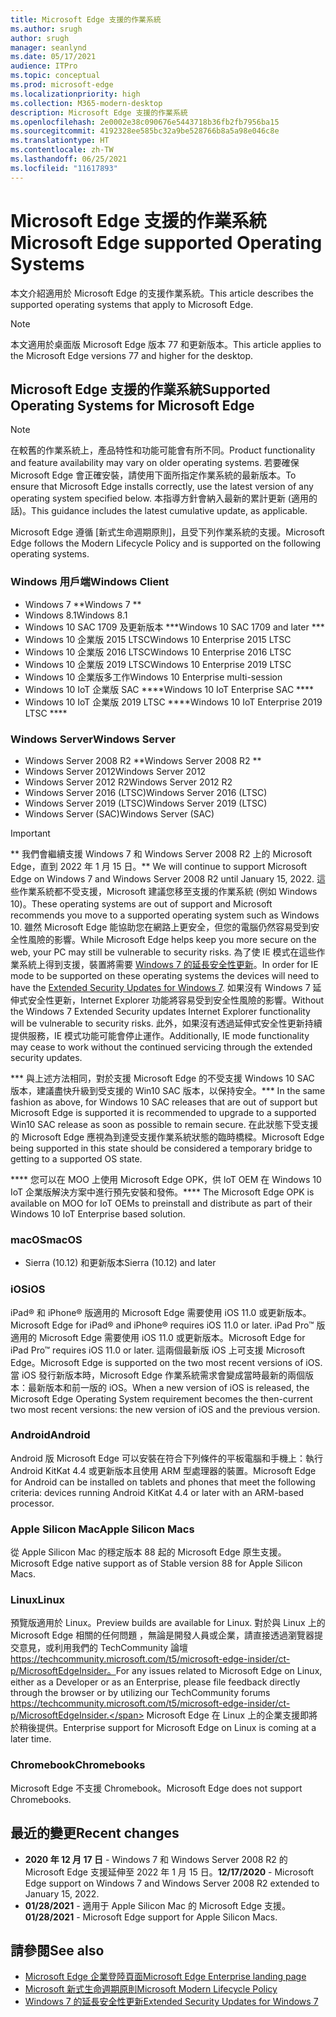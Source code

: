 ```yaml
---
title: Microsoft Edge 支援的作業系統
ms.author: srugh
author: srugh
manager: seanlynd
ms.date: 05/17/2021
audience: ITPro
ms.topic: conceptual
ms.prod: microsoft-edge
ms.localizationpriority: high
ms.collection: M365-modern-desktop
description: Microsoft Edge 支援的作業系統
ms.openlocfilehash: 2e0002e38c090676e5443718b36fb2fb7956ba15
ms.sourcegitcommit: 4192328ee585bc32a9be528766b8a5a98e046c8e
ms.translationtype: HT
ms.contentlocale: zh-TW
ms.lasthandoff: 06/25/2021
ms.locfileid: "11617893"
---
```

# <a name="microsoft-edge-supported-operating-systems"></a><span data-ttu-id="feed2-103">Microsoft Edge 支援的作業系統</span><span class="sxs-lookup"><span data-stu-id="feed2-103">Microsoft Edge supported Operating Systems</span></span>

<span data-ttu-id="feed2-104">本文介紹適用於 Microsoft Edge 的支援作業系統。</span><span class="sxs-lookup"><span data-stu-id="feed2-104">This article describes the supported operating systems that apply to Microsoft Edge.</span></span>

> [!NOTE]
> <span data-ttu-id="feed2-105">本文適用於桌面版 Microsoft Edge 版本 77 和更新版本。</span><span class="sxs-lookup"><span data-stu-id="feed2-105">This article applies to the Microsoft Edge versions 77 and higher for the desktop.</span></span>

## <a name="supported-operating-systems-for-microsoft-edge"></a><span data-ttu-id="feed2-106">Microsoft Edge 支援的作業系統</span><span class="sxs-lookup"><span data-stu-id="feed2-106">Supported Operating Systems for Microsoft Edge</span></span>

> [!NOTE]
> <span data-ttu-id="feed2-107">在較舊的作業系統上，產品特性和功能可能會有所不同。</span><span class="sxs-lookup"><span data-stu-id="feed2-107">Product functionality and feature availability may vary on older operating systems.</span></span> <span data-ttu-id="feed2-108">若要確保 Microsoft Edge 會正確安裝，請使用下面所指定作業系統的最新版本。</span><span class="sxs-lookup"><span data-stu-id="feed2-108">To ensure that Microsoft Edge installs correctly, use the latest version of any operating system specified below.</span></span> <span data-ttu-id="feed2-109">本指導方針會納入最新的累計更新 (適用的話)。</span><span class="sxs-lookup"><span data-stu-id="feed2-109">This guidance includes the latest cumulative update, as applicable.</span></span>


<span data-ttu-id="feed2-110">Microsoft Edge 遵循 [新式生命週期原則]，且受下列作業系統的支援。</span><span class="sxs-lookup"><span data-stu-id="feed2-110">Microsoft Edge follows the Modern Lifecycle Policy and is supported on the following operating systems.</span></span>

### <a name="windows-client"></a><span data-ttu-id="feed2-111">Windows 用戶端</span><span class="sxs-lookup"><span data-stu-id="feed2-111">Windows Client</span></span>

- <span data-ttu-id="feed2-112">Windows 7 \*\*</span><span class="sxs-lookup"><span data-stu-id="feed2-112">Windows 7 \*\*</span></span>
- <span data-ttu-id="feed2-113">Windows 8.1</span><span class="sxs-lookup"><span data-stu-id="feed2-113">Windows 8.1</span></span>
- <span data-ttu-id="feed2-114">Windows 10 SAC 1709 及更新版本 \*\*\*</span><span class="sxs-lookup"><span data-stu-id="feed2-114">Windows 10 SAC 1709 and later \*\*\*</span></span>
- <span data-ttu-id="feed2-115">Windows 10 企業版 2015 LTSC</span><span class="sxs-lookup"><span data-stu-id="feed2-115">Windows 10 Enterprise 2015 LTSC</span></span>
- <span data-ttu-id="feed2-116">Windows 10 企業版 2016 LTSC</span><span class="sxs-lookup"><span data-stu-id="feed2-116">Windows 10 Enterprise 2016 LTSC</span></span>
- <span data-ttu-id="feed2-117">Windows 10 企業版 2019 LTSC</span><span class="sxs-lookup"><span data-stu-id="feed2-117">Windows 10 Enterprise 2019 LTSC</span></span>
- <span data-ttu-id="feed2-118">Windows 10 企業版多工作</span><span class="sxs-lookup"><span data-stu-id="feed2-118">Windows 10 Enterprise multi-session</span></span>
- <span data-ttu-id="feed2-119">Windows 10 IoT 企業版 SAC \*\*\*\*</span><span class="sxs-lookup"><span data-stu-id="feed2-119">Windows 10 IoT Enterprise SAC \*\*\*\*</span></span>
- <span data-ttu-id="feed2-120">Windows 10 IoT 企業版 2019 LTSC \*\*\*\*</span><span class="sxs-lookup"><span data-stu-id="feed2-120">Windows 10 IoT Enterprise 2019 LTSC \*\*\*\*</span></span>

### <a name="windows-server"></a><span data-ttu-id="feed2-121">Windows Server</span><span class="sxs-lookup"><span data-stu-id="feed2-121">Windows Server</span></span>

- <span data-ttu-id="feed2-122">Windows Server 2008 R2 \*\*</span><span class="sxs-lookup"><span data-stu-id="feed2-122">Windows Server 2008 R2 \*\*</span></span>
- <span data-ttu-id="feed2-123">Windows Server 2012</span><span class="sxs-lookup"><span data-stu-id="feed2-123">Windows Server 2012</span></span>
- <span data-ttu-id="feed2-124">Windows Server 2012 R2</span><span class="sxs-lookup"><span data-stu-id="feed2-124">Windows Server 2012 R2</span></span>
- <span data-ttu-id="feed2-125">Windows Server 2016 (LTSC)</span><span class="sxs-lookup"><span data-stu-id="feed2-125">Windows Server 2016 (LTSC)</span></span>
- <span data-ttu-id="feed2-126">Windows Server 2019 (LTSC)</span><span class="sxs-lookup"><span data-stu-id="feed2-126">Windows Server 2019 (LTSC)</span></span>
- <span data-ttu-id="feed2-127">Windows Server (SAC)</span><span class="sxs-lookup"><span data-stu-id="feed2-127">Windows Server (SAC)</span></span>

> [!IMPORTANT]
> <span data-ttu-id="feed2-128">\*\* 我們會繼續支援 Windows 7 和 Windows Server 2008 R2 上的 Microsoft Edge，直到 2022 年 1 月 15 日。</span><span class="sxs-lookup"><span data-stu-id="feed2-128">\*\* We will continue to support Microsoft Edge on Windows 7 and Windows Server 2008 R2 until January 15, 2022.</span></span> <span data-ttu-id="feed2-129">這些作業系統都不受支援，Microsoft 建議您移至支援的作業系統 (例如 Windows 10)。</span><span class="sxs-lookup"><span data-stu-id="feed2-129">These operating systems are out of support and Microsoft recommends you move to a supported operating system such as Windows 10.</span></span> <span data-ttu-id="feed2-130">雖然 Microsoft Edge 能協助您在網路上更安全，但您的電腦仍然容易受到安全性風險的影響。</span><span class="sxs-lookup"><span data-stu-id="feed2-130">While Microsoft Edge helps keep you more secure on the web, your PC may still be vulnerable to security risks.</span></span> <span data-ttu-id="feed2-131">為了使 IE 模式在這些作業系統上得到支援，裝置將需要 [Windows 7 的延長安全性更新](https://support.microsoft.com/help/4527878/faq-about-extended-security-updates-for-windows-7)。</span><span class="sxs-lookup"><span data-stu-id="feed2-131">In order for IE mode to be supported on these operating systems the devices will need to have the [Extended Security Updates for Windows 7](https://support.microsoft.com/help/4527878/faq-about-extended-security-updates-for-windows-7).</span></span> <span data-ttu-id="feed2-132">如果沒有 Windows 7 延伸式安全性更新，Internet Explorer 功能將容易受到安全性風險的影響。</span><span class="sxs-lookup"><span data-stu-id="feed2-132">Without the Windows 7 Extended Security updates Internet Explorer functionality will be vulnerable to security risks.</span></span> <span data-ttu-id="feed2-133">此外，如果沒有透過延伸式安全性更新持續提供服務，IE 模式功能可能會停止運作。</span><span class="sxs-lookup"><span data-stu-id="feed2-133">Additionally, IE mode functionality may cease to work without the continued servicing through the extended security updates.</span></span>  
>
> <span data-ttu-id="feed2-134">\*\*\* 與上述方法相同，對於支援 Microsoft Edge 的不受支援 Windows 10 SAC 版本，建議盡快升級到受支援的 Win10 SAC 版本，以保持安全。</span><span class="sxs-lookup"><span data-stu-id="feed2-134">\*\*\* In the same fashion as above, for Windows 10 SAC releases that are out of support but Microsoft Edge is supported it is recommended to upgrade to a supported Win10 SAC release as soon as possible to remain secure.</span></span> <span data-ttu-id="feed2-135">在此狀態下受支援的 Microsoft Edge 應視為到達受支援作業系統狀態的臨時橋樑。</span><span class="sxs-lookup"><span data-stu-id="feed2-135">Microsoft Edge being supported in this state should be considered a temporary bridge to getting to a supported OS state.</span></span>
>
> <span data-ttu-id="feed2-136">\*\*\*\* 您可以在 MOO 上使用 Microsoft Edge OPK，供 loT OEM 在 Windows 10 IoT 企業版解決方案中進行預先安裝和發佈。</span><span class="sxs-lookup"><span data-stu-id="feed2-136">\*\*\*\* The Microsoft Edge OPK is available on MOO for IoT OEMs to preinstall and distribute as part of their Windows 10 IoT Enterprise based solution.</span></span>

### <a name="macos"></a><span data-ttu-id="feed2-137">macOS</span><span class="sxs-lookup"><span data-stu-id="feed2-137">macOS</span></span>

- <span data-ttu-id="feed2-138">Sierra (10.12) 和更新版本</span><span class="sxs-lookup"><span data-stu-id="feed2-138">Sierra (10.12) and later</span></span>

### <a name="ios"></a><span data-ttu-id="feed2-139">iOS</span><span class="sxs-lookup"><span data-stu-id="feed2-139">iOS</span></span>

<span data-ttu-id="feed2-140">iPad&reg; 和 iPhone&reg; 版適用的 Microsoft Edge 需要使用 iOS 11.0 或更新版本。</span><span class="sxs-lookup"><span data-stu-id="feed2-140">Microsoft Edge for iPad&reg; and iPhone&reg; requires iOS 11.0 or later.</span></span> <span data-ttu-id="feed2-141">iPad Pro&trade; 版適用的 Microsoft Edge 需要使用 iOS 11.0 或更新版本。</span><span class="sxs-lookup"><span data-stu-id="feed2-141">Microsoft Edge for iPad Pro&trade; requires iOS 11.0 or later.</span></span> <span data-ttu-id="feed2-142">這兩個最新版 iOS 上可支援 Microsoft Edge。</span><span class="sxs-lookup"><span data-stu-id="feed2-142">Microsoft Edge is supported on the two most recent versions of iOS.</span></span> <span data-ttu-id="feed2-143">當 iOS 發行新版本時，Microsoft Edge 作業系統需求會變成當時最新的兩個版本：最新版本和前一版的 iOS。</span><span class="sxs-lookup"><span data-stu-id="feed2-143">When a new version of iOS is released, the Microsoft Edge Operating System requirement becomes the then-current two most recent versions: the new version of iOS and the previous version.</span></span>

### <a name="android"></a><span data-ttu-id="feed2-144">Android</span><span class="sxs-lookup"><span data-stu-id="feed2-144">Android</span></span>

<span data-ttu-id="feed2-145">Android 版 Microsoft Edge 可以安裝在符合下列條件的平板電腦和手機上：執行 Android KitKat 4.4 或更新版本且使用 ARM 型處理器的裝置。</span><span class="sxs-lookup"><span data-stu-id="feed2-145">Microsoft Edge for Android can be installed on tablets and phones that meet the following criteria: devices running Android KitKat 4.4 or later with an ARM-based processor.</span></span>

### <a name="apple-silicon-macs"></a><span data-ttu-id="feed2-146">Apple Silicon Mac</span><span class="sxs-lookup"><span data-stu-id="feed2-146">Apple Silicon Macs</span></span>

<span data-ttu-id="feed2-147">從 Apple Silicon Mac 的穩定版本 88 起的 Microsoft Edge 原生支援。</span><span class="sxs-lookup"><span data-stu-id="feed2-147">Microsoft Edge native support as of Stable version 88 for Apple Silicon Macs.</span></span>

### <a name="linux"></a><span data-ttu-id="feed2-148">Linux</span><span class="sxs-lookup"><span data-stu-id="feed2-148">Linux</span></span>

<span data-ttu-id="feed2-149">預覽版適用於 Linux。</span><span class="sxs-lookup"><span data-stu-id="feed2-149">Preview builds are available for Linux.</span></span> <span data-ttu-id="feed2-150">對於與 Linux 上的 Microsoft Edge 相關的任何問題 ，無論是開發人員或企業，請直接透過瀏覽器提交意見，或利用我們的 TechCommunity 論壇 https://techcommunity.microsoft.com/t5/microsoft-edge-insider/ct-p/MicrosoftEdgeInsider。</span><span class="sxs-lookup"><span data-stu-id="feed2-150">For any issues related to Microsoft Edge on Linux, either as a Developer or as an Enterprise, please file feedback directly through the browser or by utilizing our TechCommunity forums https://techcommunity.microsoft.com/t5/microsoft-edge-insider/ct-p/MicrosoftEdgeInsider.</span></span> <span data-ttu-id="feed2-151">Microsoft Edge 在 Linux 上的企業支援即將於稍後提供。</span><span class="sxs-lookup"><span data-stu-id="feed2-151">Enterprise support for Microsoft Edge on Linux is coming at a later time.</span></span>

### <a name="chromebooks"></a><span data-ttu-id="feed2-152">Chromebook</span><span class="sxs-lookup"><span data-stu-id="feed2-152">Chromebooks</span></span>

<span data-ttu-id="feed2-153">Microsoft Edge 不支援 Chromebook。</span><span class="sxs-lookup"><span data-stu-id="feed2-153">Microsoft Edge does not support Chromebooks.</span></span>

## <a name="recent-changes"></a><span data-ttu-id="feed2-154">最近的變更</span><span class="sxs-lookup"><span data-stu-id="feed2-154">Recent changes</span></span>

- <span data-ttu-id="feed2-155">**2020 年 12 月 17 日** - Windows 7 和 Windows Server 2008 R2 的 Microsoft Edge 支援延伸至 2022 年 1 月 15 日。</span><span class="sxs-lookup"><span data-stu-id="feed2-155">**12/17/2020** - Microsoft Edge support on Windows 7 and Windows Server 2008 R2 extended to January 15, 2022.</span></span>
- <span data-ttu-id="feed2-156">**01/28/2021** - 適用于 Apple Silicon Mac 的 Microsoft Edge 支援。</span><span class="sxs-lookup"><span data-stu-id="feed2-156">**01/28/2021** - Microsoft Edge support for Apple Silicon Macs.</span></span>

## <a name="see-also"></a><span data-ttu-id="feed2-157">請參閱</span><span class="sxs-lookup"><span data-stu-id="feed2-157">See also</span></span>

- [<span data-ttu-id="feed2-158">Microsoft Edge 企業登陸頁面</span><span class="sxs-lookup"><span data-stu-id="feed2-158">Microsoft Edge Enterprise landing page</span></span>](https://aka.ms/EdgeEnterprise)
- [<span data-ttu-id="feed2-159">Microsoft 新式生命週期原則</span><span class="sxs-lookup"><span data-stu-id="feed2-159">Microsoft Modern Lifecycle Policy</span></span>](https://support.microsoft.com/help/30881/modern-lifecycle-policy)
- [<span data-ttu-id="feed2-160">Windows 7 的延長安全性更新</span><span class="sxs-lookup"><span data-stu-id="feed2-160">Extended Security Updates for Windows 7</span></span>](https://support.microsoft.com/help/4527878/faq-about-extended-security-updates-for-windows-7)

